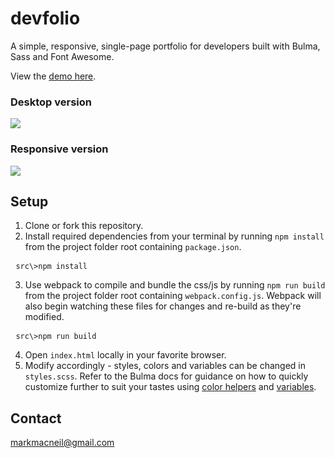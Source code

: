 # devfolio
A simple, responsive, single-page portfolio for developers built with Bulma, Sass and Font Awesome.

View the [demo here](https://mmacneil.github.io/devfolio/).

### Desktop version
<img src="https://github.com/mmacneil/devfolio/blob/master/docs/devfolio-desktop.gif" />

### Responsive version
<img src="https://github.com/mmacneil/devfolio/blob/master/docs/devfolio-responsive.gif" />

## Setup

1. Clone or fork this repository.
2. Install required dependencies from your terminal by running `npm install` from the project folder root containing `package.json`.
 <pre>
 <code>src\>npm install</code></pre>
3. Use webpack to compile and bundle the css/js by running `npm run build` from the project folder root containing `webpack.config.js`.  Webpack will also begin watching these files for changes and re-build as they're modified.
 <pre>
 <code>src\>npm run build</code></pre>
 4. Open `index.html` locally in your favorite browser.
 5. Modify accordingly - styles, colors and variables can be changed in `styles.scss`.  Refer to the Bulma docs for guidance on how to quickly customize further to suit your tastes using  [color helpers](https://bulma.io/documentation/modifiers/color-helpers/) and [variables](https://bulma.io/documentation/customize/variables/).
 
 ## Contact
 markmacneil@gmail.com
 
